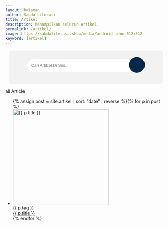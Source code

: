 ```yaml
---
layout: halaman
author: Sabda Literasi
title: Artikel
description: Menampilkan seluruh Artikel.
permalink: /artikel/
image: https://sabdaliterasi.shop/media/android-icon-512x512
keyword: [artikel]
---
```

<style>.search-area{background:#f2f2f2;padding:10px;border:1px solid #f3f3f3;margin:10px;text-align:center;border-radius:10px}.codehim-ss-bar{padding:10px;box-sizing:border-box}.codehim-ss-bar input[type=text]{color:#444;caret-color:#000;font-size:10pt;width:80%;padding:13px;display:inline;background:#fff;border:1px solid #e6e6e6;outline:0;border-radius:30px 0 0 30px}.codehim-circle-search-button:hover{box-shadow:1px 2px 6px #444;color:#3ea055;background:#fff}.codehim-ss-bar input[type=text]:focus{background:#fff;box-shadow:1px 2px 8px #3ea055}.codehim-circle-search-button{display:inline-block;margin-left:-33px;border:0;outline:0;background:#052a49;color:#fff;width:50px;height:50px;cursor:pointer;transition:.3s;-webkit-transition:.3s;-moz-transition:.3s;font-size:14pt;border-radius:50%}.codehim-circle-search-button:before{content:"\e986";font-family:sugengidfont;font-weight:400}</style><div class='search-area'><div class='codehim-ss-bar'> <form id="CariProduk"><input onkeyup="cariproduk()" type='text' id="SerNOw" autocomplete="off" placeholder="Cari Artikel Di Sini..."/><button type="submit" class="codehim-circle-search-button" disabled> </button> </form> </div> </div><div id="ms-related-post"><div class="ms-related-title"><p id="hasilo">all Article</p></div><ul class="ms-related-hasthumb" id="isi_produk">{% assign post = site.artikel | sort: "date" | reverse %}{% for p in post %}<li data-search-term="{{ p.tag }}{{ p.title | replace: ' ','' | downcase }}{{ p.description | replace: ' ','' | replace: '"','' | downcase }}" class="searproduk"><div class="msr-thumb-outer"><a title="{{ p.title }}" href="{{ p.url | prepend: site.url }}"><img alt="{{ p.title }}" class="msr-thumb lazyload" data-src="{{ p.image }}?resize=300%2C300&ssl=1" width="300" height="300" src="data:,"><div class="lazy-loading"></div></a></div><div class="msr-post-summary"><div class="harga-produk">{{ p.tag }}</div><div class="msr-post-title"><a title="{{ p.title }}" href="{{ p.url | prepend: site.url }}">{{ p.title }}</a></div></div></li>{% endfor %}</ul></div><script>!function(){var e="https://api.whatsapp.com/send/";function a(){var a=document.getElementsByClassName("showw"),t=document.getElementById("hasilo");a.length>0?t.innerHTML="Total Artikel: "+a.length:t.innerHTML='Maaf Artikel yang Anda cari belum kami input.<br>HUBUNGI Admin UNTUK REQUEST Artikel<br><a href="'+e+'?phone=6285186666836&amp;text=Halo%20min%20saya%20ingin%20memesan%20Artikel%2Cberikut%20datanya%3A%0A---%0AJudul%3A%0APenulis%3A%0APenerbit%3A%0A---%0Asaya%20berharap%20bisa%20segerah%20di%20upload%20di%20https%3A%2F%2Fsabdaliteari.shop" style="border: 2px solid; display: block; margin: 7px; padding: 2px; font-weight: 600;">KLIK DISINI</a>'}function t(){var e=document.getElementById("SerNOw").value.toLowerCase();document.getElementById("isi_produk");for(var t=document.querySelectorAll("#ms-related-post .ms-related-hasthumb li.searproduk"),i=0;i<t.length;i++)t[i].getAttribute("data-search-term").toLowerCase().indexOf(e.split(" ").join(""))>-1?(t[i].classList.remove("hidden"),t[i].classList.add("showw")):(t[i].classList.add("hidden"),t[i].classList.remove("showw")),a()}function i(){var a=function e(a=null){if(null===a)return null;for(var t,i=[],s=window.location.href.slice(window.location.href.indexOf("?")+1).split("&"),l=0;l<s.length;l++)t=s[l].split("="),i.push(t[0]),i[t[0]]=t[1];return i[a]}("Artikel"),t=a.toLowerCase().replace("#","").split("%20").join("");console.log(t),document.getElementById("isi_produk");for(var i=document.querySelectorAll("#ms-related-post .ms-related-hasthumb li.searproduk"),s=0;s<i.length;s++){i[s].getAttribute("data-search-term").toLowerCase().indexOf(t.split(" ").join(""))>-1?(i[s].classList.remove("hidden"),i[s].classList.add("showw")):(i[s].classList.add("hidden"),i[s].classList.remove("showw"));var l=document.getElementsByClassName("showw"),r=document.getElementById("hasilo");l.length>0?r.innerHTML="Hasil dari:  <i>"+a.toUpperCase().replace("#","").split("%20").join(" ")+"</i><br/> Total Artikel: "+l.length:r.innerHTML="Maaf Artikel yang Anda cari (<i>"+a.toUpperCase().replace("#","").split("%20").join(" ")+'</i>) belum kami input.<br>HUBUNGI Admin UNTUK REQUEST Artikel<br><a href="'+e+'?phone=6285186666836&amp;text=Halo%20min%20saya%20ingin%20memesan%20Artikel%2Cberikut%20datanya%3A%0A---%0AJudul%3A%0APenulis%3A%0APenerbit%3A%0A---%0Asaya%20berharap%20bisa%20segerah%20di%20upload%20di%20https%3A%2F%2Fsabdaliteari.shop" style="border: 2px solid; display: block; margin: 7px; padding: 2px; font-weight: 600;">KLIK DISINI</a>',document.getElementById("ulng").style.display="flex"}}/Android|webOS|iPhone|iPad|iPod|BlackBerry|IEMobile|Opera Mini/i.test(navigator.userAgent)&&(e="whatsapp://send/")}();</script>
